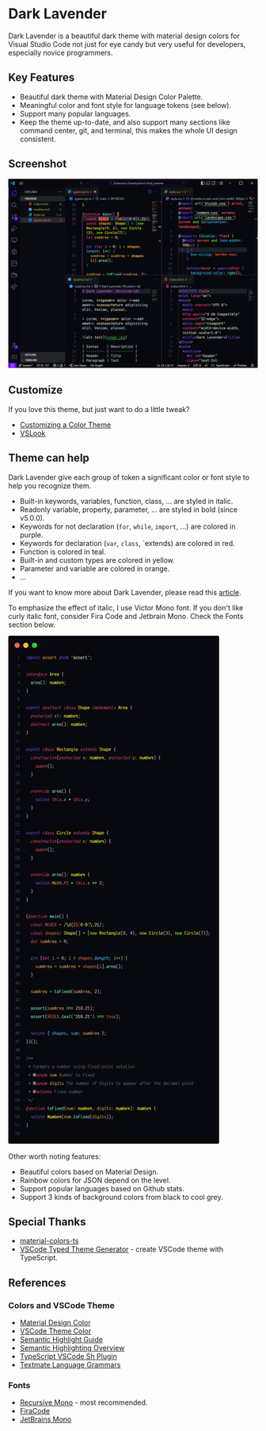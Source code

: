 # Dark Lavender

Dark Lavender is a beautiful dark theme with material design colors for Visual Studio Code not just for eye candy but very useful for developers, especially novice programmers.

## Key Features

- Beautiful dark theme with Material Design Color Palette.
- Meaningful color and font style for language tokens (see below).
- Support many popular languages.
- Keep the theme up-to-date, and also support many sections like command center, git, and terminal, this makes the whole UI design consistent.

## Screenshot

![dark-lavender-screenshot](https://raw.githubusercontent.com/t7yang/dark-lavender/master/images/screenshot.png)

## Customize

If you love this theme, but just want to do a little tweak?

- [Customizing a Color Theme](https://code.visualstudio.com/docs/getstarted/themes#_customizing-a-color-theme)
- [VSLook](https://marketplace.visualstudio.com/items?itemName=sudoaugustin.vslook)

## Theme can help

Dark Lavender give each group of token a significant color or font style to help you recognize them.

- Built-in keywords, variables, function, class, ... are styled in italic.
- Readonly variable, property, parameter, ... are styled in bold (since v5.0.0).
- Keywords for not declaration (`for`, `while`, `import`, ...) are colored in purple.
- Keywords for declaration (`var`, `class`, `extends) are colored in red.
- Function is colored in teal.
- Built-in and custom types are colored in yellow.
- Parameter and variable are colored in orange.
- ...

If you want to know more about Dark Lavender, please read this [article](https://dev.to/t7yang/dark-lavender-a-beautiful-and-useful-vscode-theme-41gh).

To emphasize the effect of italic, I use Victor Mono font. If you don't like curly italic font, consider Fira Code and Jetbrain Mono. Check the Fonts section below.

![dark-lavender-typescript](https://raw.githubusercontent.com/t7yang/dark-lavender/master/images/typescript.jpg)

Other worth noting features:

- Beautiful colors based on Material Design.
- Rainbow colors for JSON depend on the level.
- Support popular languages based on Github stats.
- Support 3 kinds of background colors from black to cool grey.

## Special Thanks

- [material-colors-ts](https://github.com/harveyconnor/material-colors-ts)
- [VSCode Typed Theme Generator](https://github.com/t7yang/vscode-typed-theme-generator) - create VSCode theme with TypeScript.

## References

### Colors and VSCode Theme

- [Material Design Color](https://www.materialui.co/colors)
- [VSCode Theme Color](https://code.visualstudio.com/api/references/theme-color)
- [Semantic Highlight Guide](https://code.visualstudio.com/api/language-extensions/semantic-highlight-guide)
- [Semantic Highlighting Overview](https://github.com/microsoft/vscode/wiki/Semantic-Highlighting-Overview)
- [TypeScript VSCode Sh Plugin](https://github.com/aeschli/typescript-vscode-sh-plugin/blob/master/README.md)
- [Textmate Language Grammars](https://macromates.com/manual/en/language_grammars)

### Fonts

- [Recursive Mono](https://www.recursive.design/) - most recommended.
- [FiraCode](https://github.com/tonsky/FiraCode)
- [JetBrains Mono](https://www.jetbrains.com/lp/mono)
